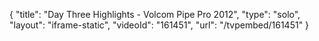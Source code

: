 {
    "title": "Day Three Highlights - Volcom Pipe Pro 2012",
    "type": "solo",
    "layout": "iframe-static",
    "videoId": "161451",
    "url": "\/tvpembed\/161451"
}